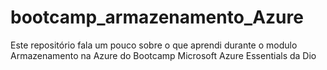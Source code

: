 # bootcamp_armazenamento_Azure
Este repositório fala um pouco sobre o que aprendi durante o modulo Armazenamento na Azure do Bootcamp Microsoft Azure Essentials da Dio
